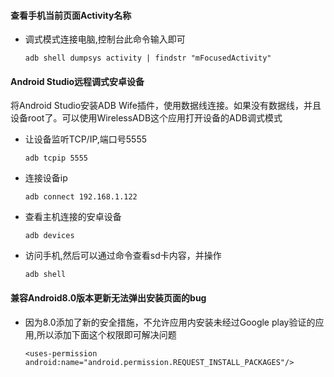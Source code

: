 #### 查看手机当前页面Activity名称
- 调式模式连接电脑,控制台此命令输入即可
  ```
  adb shell dumpsys activity | findstr "mFocusedActivity"
  ```
  
#### Android Studio远程调式安卓设备
  将Android Studio安装ADB Wife插件，使用数据线连接。如果没有数据线，并且设备root了。可以使用WirelessADB这个应用打开设备的ADB调式模式

  - 让设备监听TCP/IP,端口号5555
    ```
    adb tcpip 5555
    ```

  - 连接设备ip
    ```
    adb connect 192.168.1.122
    ```
  - 查看主机连接的安卓设备
    ```
    adb devices
    ```
  - 访问手机,然后可以通过命令查看sd卡内容，并操作
    ```
    adb shell
    ```
#### 兼容Android8.0版本更新无法弹出安装页面的bug
  - 因为8.0添加了新的安全措施，不允许应用内安装未经过Google play验证的应用,所以添加下面这个权限即可解决问题
    ```
    <uses-permission android:name="android.permission.REQUEST_INSTALL_PACKAGES"/>
    ```
